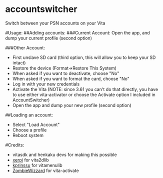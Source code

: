 # accountswitcher
Switch between your PSN accounts on your Vita

#Usage:
##Adding accounts:
###Current Account:
Open the app, and dump your current profile (second option)

###Other Account:
* First unslave SD card (third option, this will allow you to keep your SD intact)
* Restore the device (Format->Restore This System)
* When asked if you want to deactivate, choose "No"
* When asked if you want to format the card, choose "No"
* Log in with your new credentials
* Activate the Vita (NOTE: since 3.61 you can't do that directly, you have to use either vita-activator or choose the Activate option I included in AccountSwitcher)
* Open the app and dump your new profile (second option)

##Loading an account:
* Select "Load Account"
* Choose a profile
* Reboot system

#Credits:
* vitasdk and henkaku devs for making this possible
* [xerpi](https://github.com/xerpi) for vita2dlib
* [kprinssu](https://github.com/kprinssu) for vitamenulib
* [ZombieWizzard](https://github.com/ZombieWizzard) for vita-activate
